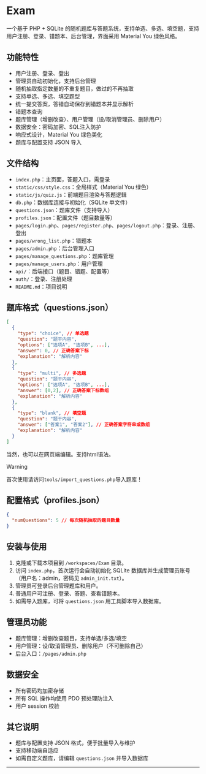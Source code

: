 # Exam

一个基于 PHP + SQLite 的随机题库与答题系统，支持单选、多选、填空题，支持用户注册、登录、错题本、后台管理，界面采用 Material You 绿色风格。

## 功能特性

- 用户注册、登录、登出
- 管理员自动初始化，支持后台管理
- 随机抽取指定数量的不重复题目，做过的不再抽取
- 支持单选、多选、填空题型
- 统一提交答案，答错自动保存到错题本并显示解析
- 错题本查询
- 题库管理（增删改查）、用户管理（设/取消管理员、删除用户）
- 数据安全：密码加密、SQL注入防护
- 响应式设计，Material You 绿色美化
- 题库与配置支持 JSON 导入

## 文件结构

- `index.php`：主页面，答题入口，需登录
- `static/css/style.css`：全局样式（Material You 绿色）
- `static/js/quiz.js`：前端题目渲染与答题逻辑
- `db.php`：数据库连接与初始化（SQLite 单文件）
- `questions.json`：题库文件（支持导入）
- `profiles.json`：配置文件（题目数量等）
- `pages/login.php`、`pages/register.php`、`pages/logout.php`：登录、注册、登出
- `pages/wrong_list.php`：错题本
- `pages/admin.php`：后台管理入口
- `pages/manage_questions.php`：题库管理
- `pages/manage_users.php`：用户管理
- `api/`：后端接口（题目、错题、配置等）
- `auth/`：登录、注册处理
- `README.md`：项目说明

## 题库格式（questions.json）

```json
[
  {
    "type": "choice", // 单选题
    "question": "题干内容",
    "options": ["选项A", "选项B", ...],
    "answer": 0, // 正确答案下标
    "explanation": "解析内容"
  },
  {
    "type": "multi", // 多选题
    "question": "题干内容",
    "options": ["选项A", "选项B", ...],
    "answer": [0,2], // 正确答案下标数组
    "explanation": "解析内容"
  },
  {
    "type": "blank", // 填空题
    "question": "题干内容",
    "answer": ["答案1", "答案2"], // 正确答案字符串或数组
    "explanation": "解析内容"
  }
]
```

当然，也可以在网页端编辑。支持html语法。

> [!WARNING]
> 首次使用请访问`tools/import_questions.php`导入题库！

## 配置格式（profiles.json）

```json
{
  "numQuestions": 5 // 每次随机抽取的题目数量
}
```

## 安装与使用

1. 克隆或下载本项目到 `/workspaces/Exam` 目录。
2. 访问 `index.php`，首次运行会自动初始化 SQLite 数据库并生成管理员账号（用户名：admin，密码见 `admin_init.txt`）。
3. 管理员可登录后台管理题库和用户。
4. 普通用户可注册、登录、答题、查看错题本。
5. 如需导入题库，可将 `questions.json` 用工具脚本导入数据库。

## 管理员功能

- 题库管理：增删改查题目，支持单选/多选/填空
- 用户管理：设/取消管理员、删除用户（不可删除自己）
- 后台入口：`/pages/admin.php`

## 数据安全

- 所有密码均加密存储
- 所有 SQL 操作均使用 PDO 预处理防注入
- 用户 session 校验

## 其它说明

- 题库与配置支持 JSON 格式，便于批量导入与维护
- 支持移动端自适应
- 如需自定义题库，请编辑 `questions.json` 并导入数据库

---

